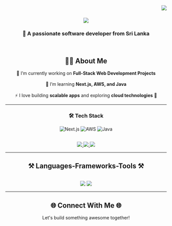 <img align="right" src="https://visitor-badge.laobi.icu/badge?page_id=ysirunadeesha.ysirunadeesha" />

<h1 align="center">
    <img src="https://readme-typing-svg.herokuapp.com/?font=Righteous&size=35&center=true&vCenter=true&width=500&height=70&duration=4000&lines=Hi+There!+👋;+I'm+Yasiru+!!!;" />
</h1>

<h3 align="center">🚀 A passionate software developer from Sri Lanka</h3>

<br/>

<div align="center">

## 👨‍💻 About Me  

🔭 I’m currently working on **Full-Stack Web Development Projects** <br>  
🌱 I’m learning **Next.js, AWS, and Java** <br>  
⚡ I love building **scalable apps** and exploring **cloud technologies** 🚀  

---

### 🛠️ Tech Stack  
![Next.js](https://img.shields.io/badge/Next.js-000000?style=for-the-badge&logo=nextdotjs&logoColor=white)
![AWS](https://img.shields.io/badge/AWS-FF9900?style=for-the-badge&logo=amazonaws&logoColor=white)
![Java](https://img.shields.io/badge/Java-007396?style=for-the-badge&logo=openjdk&logoColor=white)

</div>


<br/>

<div align="center"> 
  <a href="mailto:yasirunadeesha8@gmail.com">
    <img src="https://img.shields.io/badge/Gmail-333333?style=for-the-badge&logo=gmail&logoColor=red" />
  </a>
  <a href="https://www.linkedin.com/in/yasirunadeesha" target="_blank">
    <img src="https://img.shields.io/badge/LinkedIn-0077B5?style=for-the-badge&logo=linkedin&logoColor=white" target="_blank" />
  </a>
  <a href="https://yyye.netlify.app" target="_blank">
     <img src="https://img.shields.io/badge/Portfolio-FF5722?style=for-the-badge&logo=todoist&logoColor=white" target="_blank" />
  </a>
</div>

---

<h2 align="center">⚒️ Languages-Frameworks-Tools ⚒️</h2>
<br/>
<div align="center">
    <img src="https://skillicons.dev/icons?i=react,html,css,vscode,github,tailwind,git" />
    <img src="https://skillicons.dev/icons?i=python,javascript,postgresql,java,nextjs,mysql" /><br>
</div>

---
<!--
<h2 align="center">🔥 GitHub Stats & Activity 🔥</h2>
<br/>

<div align="center">
  <img src="https://github-readme-streak-stats.herokuapp.com/?user=ysirunadeesha&theme=tokyonight&hide_border=true" alt="GitHub Streak" />
  <br/><br/>
  <img src="https://github-readme-stats.vercel.app/api?username=ysirunadeesha&show_icons=true&theme=tokyonight&hide_border=true" alt="GitHub Stats" />
  <br/><br/>
  <img src="https://github-readme-stats.vercel.app/api/top-langs/?username=ysirunadeesha&layout=compact&theme=tokyonight&hide_border=true" alt="Top Languages" />
</div>

---

<div align="center">
  <h2>🏆 GitHub Trophies 🏆</h2>
  <img src="https://github-profile-trophy.vercel.app/?username=ysirunadeesha&theme=tokyonight&no-frame=true&no-bg=true&margin-w=15&margin-h=15" />
</div>

---
-->

<div align="center">
  <h2>🌐 Connect With Me 🌐</h2>
  <p>Let's build something awesome together!</p>
</div>
